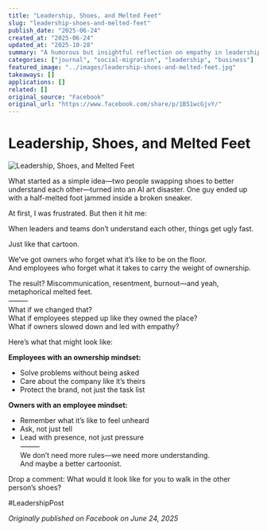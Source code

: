 ```yaml
---
title: "Leadership, Shoes, and Melted Feet"
slug: "leadership-shoes-and-melted-feet"
publish_date: "2025-06-24"
created_at: "2025-06-24"
updated_at: "2025-10-28"
summary: "A humorous but insightful reflection on empathy in leadership—reminding both owners and employees to walk in each other's shoes to prevent misunderstanding and burnout."
categories: ["journal", "social-migration", "leadership", "business"]
featured_image: "../images/leadership-shoes-and-melted-feet.jpg"
takeaways: []
applications: []
related: []
original_source: "Facebook"
original_url: "https://www.facebook.com/share/p/1B51wcGjvY/"
---
```


# Leadership, Shoes, and Melted Feet

![Leadership, Shoes, and Melted Feet](../images/leadership-shoes-and-melted-feet.jpg)

What started as a simple idea—two people swapping shoes to better understand each other—turned into an AI art disaster. One guy ended up with a half-melted foot jammed inside a broken sneaker.

At first, I was frustrated. But then it hit me:

When leaders and teams don’t understand each other, things get ugly fast.

Just like that cartoon.

We’ve got owners who forget what it’s like to be on the floor.  
And employees who forget what it takes to carry the weight of ownership.

The result? Miscommunication, resentment, burnout—and yeah, metaphorical melted feet.  
⸻  
What if we changed that?  
What if employees stepped up like they owned the place?  
What if owners slowed down and led with empathy?  

Here’s what that might look like:  

**Employees with an ownership mindset:**  
* Solve problems without being asked  
* Care about the company like it’s theirs  
* Protect the brand, not just the task list  

**Owners with an employee mindset:**  
* Remember what it’s like to feel unheard  
* Ask, not just tell  
* Lead with presence, not just pressure  
⸻  
We don’t need more rules—we need more understanding.  
And maybe a better cartoonist.  

Drop a comment: What would it look like for you to walk in the other person’s shoes?  

#LeadershipPost  

*Originally published on Facebook on June 24, 2025*
